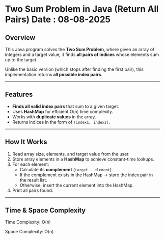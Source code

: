 #  Two Sum Problem in Java (Return All Pairs) Date : 08-08-2025

##  Overview
This Java program solves the **Two Sum Problem**, where given an array of integers and a target value, it finds **all pairs of indices** whose elements sum up to the target.  

Unlike the basic version (which stops after finding the first pair), this implementation returns **all possible index pairs**.

---

##  Features
- **Finds all valid index pairs** that sum to a given target.
- Uses **HashMap** for efficient O(n) time complexity.
- Works with **duplicate values** in the array.
- Returns indices in the form of `(index1, index2)`.

---

##  How It Works
1. Read array size, elements, and target value from the user.
2. Store array elements in a **HashMap** to achieve constant-time lookups.
3. For each element:
   - Calculate its **complement** (`target - element`).
   - If the complement exists in the HashMap → store the index pair in the result list.
   - Otherwise, insert the current element into the HashMap.
4. Print all pairs found.

---
##  Time & Space Complexity
Time Complexity: O(n)


Space Complexity: O(n)
